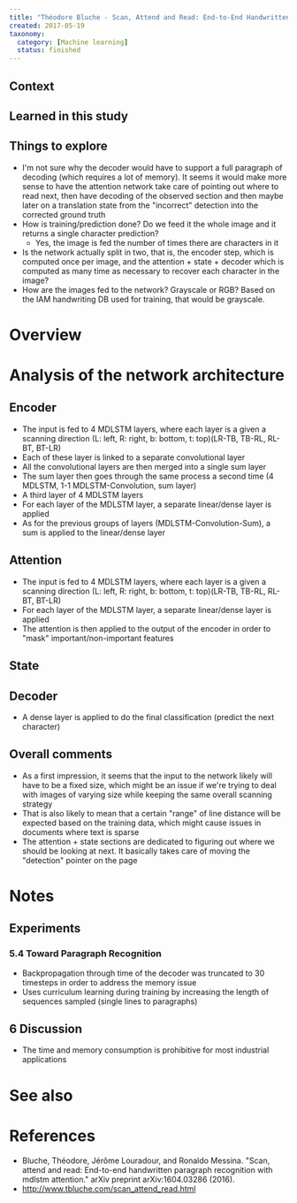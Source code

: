 ```yaml
---
title: "Théodore Bluche - Scan, Attend and Read: End-to-End Handwritten Paragraph Recognition with MDLSTM Attention (2016)"
created: 2017-05-19
taxonomy:
  category: [Machine learning]
  status: finished
---
```


## Context

## Learned in this study

## Things to explore
* I'm not sure why the decoder would have to support a full paragraph of decoding (which requires a lot of memory). It seems it would make more sense to have the attention network take care of pointing out where to read next, then have decoding of the observed section and then maybe later on a translation state from the "incorrect" detection into the corrected ground truth
* How is training/prediction done? Do we feed it the whole image and it returns a single character prediction?
	* Yes, the image is fed the number of times there are characters in it
* Is the network actually split in two, that is, the encoder step, which is computed once per image, and the attention + state + decoder which is computed as many time as necessary to recover each character in the image?
* How are the images fed to the network? Grayscale or RGB? Based on the IAM handwriting DB used for training, that would be grayscale.

# Overview

# Analysis of the network architecture
## Encoder
* The input is fed to 4 MDLSTM layers, where each layer is a given a scanning direction (L: left, R: right, b: bottom, t: top)(LR-TB, TB-RL, RL-BT, BT-LR)
* Each of these layer is linked to a separate convolutional layer
* All the convolutional layers are then merged into a single sum layer
* The sum layer then goes through the same process a second time (4 MDLSTM, 1-1 MDLSTM-Convolution, sum layer)
* A third layer of 4 MDLSTM layers
* For each layer of the MDLSTM layer, a separate linear/dense layer is applied
* As for the previous groups of layers (MDLSTM-Convolution-Sum), a sum is applied to the linear/dense layer

## Attention
* The input is fed to 4 MDLSTM layers, where each layer is a given a scanning direction (L: left, R: right, b: bottom, t: top)(LR-TB, TB-RL, RL-BT, BT-LR)
* For each layer of the MDLSTM layer, a separate linear/dense layer is applied
* The attention is then applied to the output of the encoder in order to "mask" important/non-important features

## State


## Decoder
* A dense layer is applied to do the final classification (predict the next character)

## Overall comments
* As a first impression, it seems that the input to the network likely will have to be a fixed size, which might be an issue if we're trying to deal with images of varying size while keeping the same overall scanning strategy
* That is also likely to mean that a certain "range" of line distance will be expected based on the training data, which might cause issues in documents where text is sparse
* The attention + state sections are dedicated to figuring out where we should be looking at next. It basically takes care of moving the "detection" pointer on the page

# Notes
## Experiments
### 5.4 Toward Paragraph Recognition
* Backpropagation through time of the decoder was truncated to 30 timesteps in order to address the memory issue
* Uses curriculum learning during training by increasing the length of sequences sampled (single lines to paragraphs)

## 6 Discussion
* The time and memory consumption is prohibitive for most industrial applications

# See also

# References
* Bluche, Théodore, Jérôme Louradour, and Ronaldo Messina. "Scan, attend and read: End-to-end handwritten paragraph recognition with mdlstm attention." arXiv preprint arXiv:1604.03286 (2016).
* http://www.tbluche.com/scan_attend_read.html
